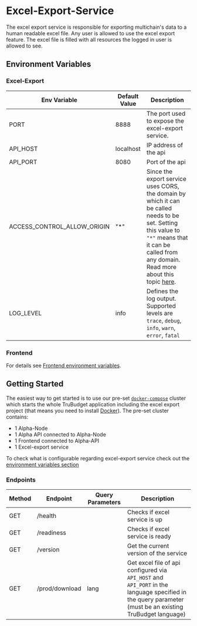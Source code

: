 # Excel-Export-Service

The excel export service is responsible for exporting multichain's data to a human readable excel file. Any user is allowed to use the excel export feature. The excel file is filled with all resources the logged in user is allowed to see.

## Environment Variables

### Excel-Export

| Env Variable                | Default Value | Description                                                                                                                                                                                                                                                   |
| --------------------------- | ------------- | ------------------------------------------------------------------------------------------------------------------------------------------------------------------------------------------------------------------------------------------------------------- |
| PORT                        | 8888          | The port used to expose the excel-export service.                                                                                                                                                                                                             |
| API_HOST                    | localhost     | IP address of the api                                                                                                                                                                                                                                         |
| API_PORT                    | 8080          | Port of the api                                                                                                                                                                                                                                               |
| ACCESS_CONTROL_ALLOW_ORIGIN | "\*"          | Since the export service uses CORS, the domain by which it can be called needs to be set. Setting this value to `"*"` means that it can be called from any domain. Read more about this topic [here](https://developer.mozilla.org/en-US/docs/Web/HTTP/CORS). |
| LOG_LEVEL                   | info          | Defines the log output. Supported levels are `trace`, `debug`, `info`, `warn`, `error`, `fatal`                                                                                                                                                               |

### Frontend

For details see [Frontend environment variables](../frontend/README.md#excel-export-service).

## Getting Started

The easiest way to get started is to use our pre-set [`docker-compose`](./docker-compose.yaml) cluster which starts the whole TruBudget application including the excel export project (that means you need to install [Docker](https://www.docker.com/community-edition#/download)).
The pre-set cluster contains:

- 1 Alpha-Node
- 1 Alpha API connected to Alpha-Node
- 1 Frontend connected to Alpha-API
- 1 Excel-export service

To check what is configurable regarding excel-export service check out the [environment variables section](#environment-variables)

### Endpoints

| Method | Endpoint       | Query Parameters | Description                                                                                                                                              |
| ------ | -------------- | ---------------- | -------------------------------------------------------------------------------------------------------------------------------------------------------- |
| GET    | /health        |                  | Checks if excel service is up                                                                                                                            |
| GET    | /readiness     |                  | Checks if excel service is ready                                                                                                                         |
| GET    | /version       |                  | Get the current version of the service                                                                                                                   |
| GET    | /prod/download | lang             | Get excel file of api configured via `API_HOST` and `API_PORT` in the language specified in the query parameter (must be an existing TruBudget language) |

